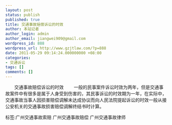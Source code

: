 ```yaml
---
layout: post
status: publish
published: true
title: 交通事故赔偿诉讼的时效
author: 本站记者
author_login: admin
author_email: jiangwei909@gmail.com
wordpress_id: 888
wordpress_url: http://www.gzjtlaw.com/?p=888
date: 2011-05-29 09:14:24.000000000 +08:00
categories:
- 交通诉讼
tags: []
comments: []
---
```

　　交通事故赔偿诉讼的时效 　　一般的民事案件诉讼时效为两年，但是交通事故案件中有很多是属于人身受到伤害的，其民事诉讼的时效期为一年，在实际中，交通事故当事人因损害赔偿调解未达成协议而向人民法院提起诉讼的时效一般从接公安机关的交通事故损害赔偿调解终结书时计算。标签:广州交通事故索赔 广州交通事故赔偿 广州交通事故律师
